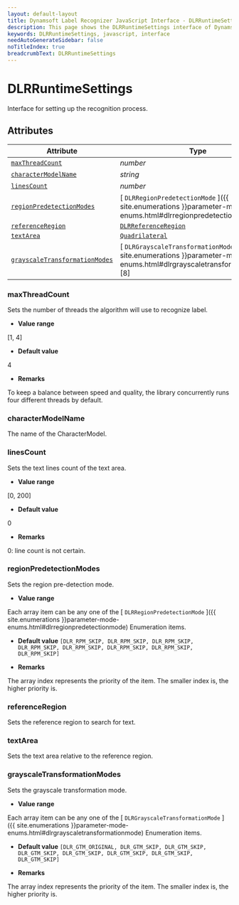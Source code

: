 ```yaml
---
layout: default-layout
title: Dynamsoft Label Recognizer JavaScript Interface - DLRRuntimeSettings
description: This page shows the DLRRuntimeSettings interface of Dynamsoft Label Recognizer for JavaScript.
keywords: DLRRuntimeSettings, javascript, interface
needAutoGenerateSidebar: false
noTitleIndex: true
breadcrumbText: DLRRuntimeSettings
---
```


# DLRRuntimeSettings

Interface for setting up the recognition process.

## Attributes

| Attribute | Type |
|---------- | ---- |
| [ `maxThreadCount` ](#maxthreadcount) | *number* |
| [ `characterModelName` ](#charactermodelname) | *string* |
| [ `linesCount` ](#linescount) | *number* |
| [ `regionPredetectionModes` ](#regionpredetectionmodes) | [ `DLRRegionPredetectionMode` ]({{ site.enumerations }}parameter-mode-enums.html#dlrregionpredetectionmode)\[8\] |
| [ `referenceRegion` ](#referenceregion) | [ `DLRReferenceRegion` ](dlr-reference-region.md) |
| [ `textArea` ](#textarea) | [ `Quadrilateral` ](quadrilateral.md) |
| [ `grayscaleTransformationModes` ](#grayscaletransformationmodes) | [ `DLRGrayscaleTransformationMode` ]({{ site.enumerations }}parameter-mode-enums.html#dlrgrayscaletransformationmode)\[8\] |

### maxThreadCount

Sets the number of threads the algorithm will use to recognize label.

* **Value range**

[1, 4]

* **Default value**

4

* **Remarks**

To keep a balance between speed and quality, the library concurrently runs four different threads by default.

### characterModelName

The name of the CharacterModel.

### linesCount

Sets the text lines count of the text area.

* **Value range**

[0, 200]
      
* **Default value**

0

* **Remarks**

0: line count is not certain.

### regionPredetectionModes

Sets the region pre-detection mode.

* **Value range**

Each array item can be any one of the [ `DLRRegionPredetectionMode` ]({{ site.enumerations }}parameter-mode-enums.html#dlrregionpredetectionmode) Enumeration items.

* **Default value** 
 `[DLR_RPM_SKIP, DLR_RPM_SKIP, DLR_RPM_SKIP, DLR_RPM_SKIP, DLR_RPM_SKIP, DLR_RPM_SKIP, DLR_RPM_SKIP, DLR_RPM_SKIP]`

* **Remarks**

The array index represents the priority of the item. The smaller index is, the higher priority is.

### referenceRegion

Sets the reference region to search for text.

### textArea

Sets the text area relative to the reference region.

### grayscaleTransformationModes

Sets the grayscale transformation mode.

* **Value range**

Each array item can be any one of the [ `DLRGrayscaleTransformationMode` ]({{ site.enumerations }}parameter-mode-enums.html#dlrgrayscaletransformationmode) Enumeration items.

* **Default value** 
 `[DLR_GTM_ORIGINAL, DLR_GTM_SKIP, DLR_GTM_SKIP, DLR_GTM_SKIP, DLR_GTM_SKIP, DLR_GTM_SKIP, DLR_GTM_SKIP, DLR_GTM_SKIP]`

* **Remarks**

The array index represents the priority of the item. The smaller index is, the higher priority is.
